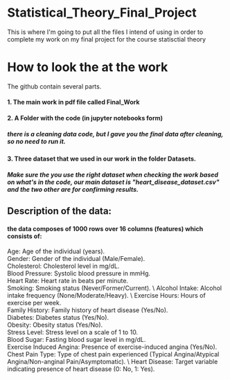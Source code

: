 # Statistical_Theory_Final_Project
This is where I'm going to put all the files I intend of using in order to complete my work on my final project for the course statisctial theory

# How to look the at the work
The github contain several parts. 
#### 1. The main work in pdf file called Final_Work
#### 2. A Folder with the code (in jupyter notebooks form)
##### there is a cleaning data code, but I gave you the final data after cleaning, so no need to run it.
#### 3. Three dataset that we used in our work in the folder Datasets.
##### Make sure the you use the right dataset when checking the work based on what's in the code, our main dataset is "heart_disease_dataset.csv" and the two other are for confirming results.



## Description of the data:
#### the data composes of 1000 rows over 16 columns (features) which consists of: 
Age: Age of the individual (years). \
Gender: Gender of the individual (Male/Female). \
Cholesterol: Cholesterol level in mg/dL. \
Blood Pressure: Systolic blood pressure in mmHg. \
Heart Rate: Heart rate in beats per minute. \
Smoking: Smoking status (Never/Former/Current). \ 
Alcohol Intake: Alcohol intake frequency (None/Moderate/Heavy). \ 
Exercise Hours: Hours of exercise per week. \
Family History: Family history of heart disease (Yes/No). \
Diabetes: Diabetes status (Yes/No). \
Obesity: Obesity status (Yes/No). \
Stress Level: Stress level on a scale of 1 to 10. \
Blood Sugar: Fasting blood sugar level in mg/dL. \
Exercise Induced Angina: Presence of exercise-induced angina (Yes/No). \
Chest Pain Type: Type of chest pain experienced (Typical Angina/Atypical Angina/Non-anginal Pain/Asymptomatic). \ 
Heart Disease: Target variable indicating presence of heart disease (0: No, 1: Yes). 


